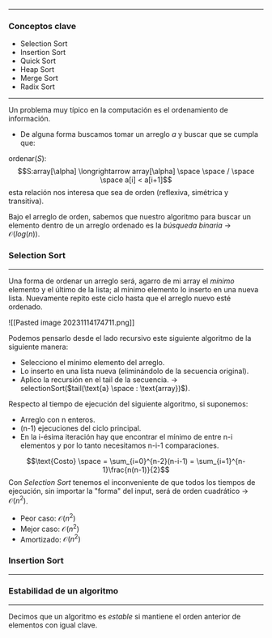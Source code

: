 ***
### Conceptos clave
* Selection Sort
* Insertion Sort
* Quick Sort
* Heap Sort
* Merge Sort
* Radix Sort
***
Un problema muy típico en la computación es el ordenamiento de información.
* De alguna forma buscamos tomar un arreglo $a$ y buscar que se cumpla que:

ordenar($S$): $$S:array[\alpha] \longrightarrow array[\alpha] \space \space / \space \space a[i] < a[i+1]$$
esta relación nos interesa que sea de orden (reflexiva, simétrica y transitiva).

Bajo el arreglo de orden, sabemos que nuestro algoritmo para buscar un elemento dentro de un arreglo ordenado es la *búsqueda binaria* -> $\mathcal{O}$($log(n)$).

### Selection Sort
***
Una forma de ordenar un arreglo será, agarro de mi array el *mínimo* elemento y el último de la lista; al mínimo elemento lo inserto en una nueva lista. Nuevamente repito este ciclo hasta que el arreglo nuevo esté ordenado.

![[Pasted image 20231114174711.png]]

Podemos pensarlo desde el lado recursivo este siguiente algoritmo de la siguiente manera:
* Selecciono el mínimo elemento del arreglo.
* Lo inserto en una lista nueva (eliminándolo de la secuencia original).
* Aplico la recursión en el tail de la secuencia. -> selectionSort($tail(\text{a} \space : \text{array})$).

Respecto al tiempo de ejecución del siguiente algoritmo, si suponemos:
* Arreglo con n enteros.
* (n-1) ejecuciones del ciclo principal.
* En la i-ésima iteración hay que encontrar el mínimo de entre n-i elementos y por lo tanto necesitamos n-i-1 comparaciones.

$$\text{Costo} \space = \sum_{i=0}^{n-2}(n-i-1) = \sum_{i=1}^{n-1}\frac{n(n-1)}{2}$$
Con *Selection Sort* tenemos el inconveniente de que todos los tiempos de ejecución, sin importar la "forma" del input, será de orden cuadrático $\longrightarrow$ $\mathcal{O}(n^{2})$.
* Peor caso: $\mathcal{O}(n^{2})$
* Mejor caso: $\mathcal{O}(n^{2})$
* Amortizado: $\mathcal{O}(n^{2})$ 


### Insertion Sort
***




### Estabilidad de un algoritmo
***
Decimos que un algoritmo es *estable* si mantiene el orden anterior de elementos con igual clave.




